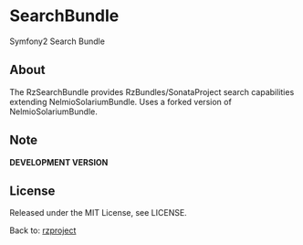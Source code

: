 SearchBundle
============

Symfony2 Search Bundle

## About

The RzSearchBundle provides RzBundles/SonataProject search capabilities extending NelmioSolariumBundle.
Uses a forked version of NelmioSolariumBundle.

## Note

**DEVELOPMENT VERSION**

## License

Released under the MIT License, see LICENSE.

Back to: [rzproject](http://rzproject.github.io)
